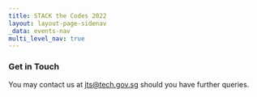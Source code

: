 ```yaml
---
title: STACK the Codes 2022
layout: layout-page-sidenav
_data: events-nav
multi_level_nav: true
---
```


### Get in Touch

You may contact us at <jts@tech.gov.sg> should you have further queries.
